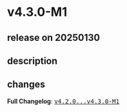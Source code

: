# v4.3.0-M1

## release on 20250130

## description

## changes

<strong>Full Changelog</strong>: <a class="commit-link" href="https://github.com/spring-cloud/spring-cloud-zookeeper/compare/v4.2.0...v4.3.0-M1"><tt>v4.2.0...v4.3.0-M1</tt></a>

